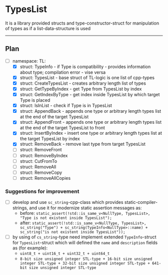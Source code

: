 # TypesList
It is a library provided structs and type-constructor-struct for manipulation of types as if a list-data-structure is used
***
## Plan
* [ ] namespace: TL:
    * [x] struct: TypeInfo - if Type is compatibility - provides information about type; compilation error - vise versa
    * [x] struct: TypesList - base struct of TL-logic is one list of cpp-types
    * [x] struct: CreateTypesList - creates arbitrary length list of types
    * [x] struct: GetTypeByIndex - get Type from TypesList by index
    * [x] struct: GetIndexByType - get index inside TypesList by which target Type is placed
    * [x] struct: IsInList - check if Type is in TypesList
    * [x] struct: AppendBack - appends one type or arbitrary length types list at the end of the target TypesList
    * [x] struct: AppendFront - appends one type or arbitrary length types list at the end of the target TypesList to front
    * [x] struct: InsertByIndex - insert one type or arbitrary length types list at the target TypesList by index
    * [x] struct: RemoveBack - remove last type from target TypesList
    * [ ] struct: RemoveFront
    * [ ] struct: RemoveByIndex
    * [ ] struct: CutFromTo
    * [ ] struct: RemoveAll
    * [ ] struct: RemoveCopy
    * [ ] struct: RemoveAllCopies
### Suggestions for improvement
* [ ] develop and use `sc_string`-cpp-class which provides static-compiler-strings, and use it for modernize static assertion messages as:
    - before: `static_assert(!std::is_same_v<NullType, TypesList>, "Type is not existent inside TypesList");`
    - after: `static_assert(!std::is_same_v<NullType, TypesList>, sc_string("Type") + sc_string(TypeInfo<NullType>::name) + sc_string("is not existent inside TypesList"));`
* [ ] by using of `cs_string`-type need implement extended `TypeInfo`-struct for `TypesList`-struct which will defined the `name` and `description` fields as (for example):
    - `uint8_t + uint16_t + uint32_t + uint64_t`
    - `8-bit size unsigned integer STL-type + 16-bit size unsigned integer STL-type + 32-bit size unsigned integer STL-type + 641-bit size unsigned integer STL-type`